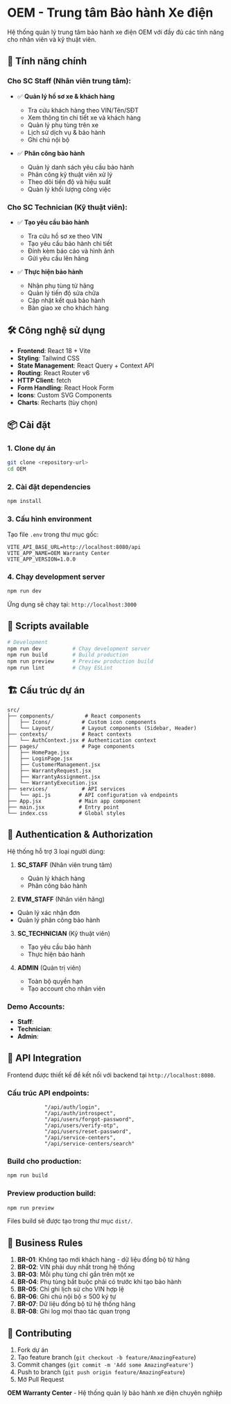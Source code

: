 # OEM - Trung tâm Bảo hành Xe điện

Hệ thống quản lý trung tâm bảo hành xe điện OEM với đầy đủ các tính năng cho nhân viên và kỹ thuật viên.

## 🚀 Tính năng chính

### Cho SC Staff (Nhân viên trung tâm):
- ✅ **Quản lý hồ sơ xe & khách hàng**
  - Tra cứu khách hàng theo VIN/Tên/SĐT
  - Xem thông tin chi tiết xe và khách hàng
  - Quản lý phụ tùng trên xe
  - Lịch sử dịch vụ & bảo hành
  - Ghi chú nội bộ

- ✅ **Phân công bảo hành**
  - Quản lý danh sách yêu cầu bảo hành
  - Phân công kỹ thuật viên xử lý
  - Theo dõi tiến độ và hiệu suất
  - Quản lý khối lượng công việc

### Cho SC Technician (Kỹ thuật viên):
- ✅ **Tạo yêu cầu bảo hành**
  - Tra cứu hồ sơ xe theo VIN
  - Tạo yêu cầu bảo hành chi tiết
  - Đính kèm báo cáo và hình ảnh
  - Gửi yêu cầu lên hãng

- ✅ **Thực hiện bảo hành**
  - Nhận phụ tùng từ hãng
  - Quản lý tiến độ sửa chữa
  - Cập nhật kết quả bảo hành
  - Bàn giao xe cho khách hàng

## 🛠️ Công nghệ sử dụng

- **Frontend**: React 18 + Vite
- **Styling**: Tailwind CSS
- **State Management**: React Query + Context API
- **Routing**: React Router v6
- **HTTP Client**: fetch
- **Form Handling**: React Hook Form
- **Icons**: Custom SVG Components
- **Charts**: Recharts (tùy chọn)

## 📦 Cài đặt

### 1. Clone dự án
```bash
git clone <repository-url>
cd OEM
```

### 2. Cài đặt dependencies
```bash
npm install
```

### 3. Cấu hình environment
Tạo file `.env` trong thư mục gốc:
```env
VITE_API_BASE_URL=http://localhost:8080/api
VITE_APP_NAME=OEM Warranty Center
VITE_APP_VERSION=1.0.0
```

### 4. Chạy development server
```bash
npm run dev
```

Ứng dụng sẽ chạy tại: `http://localhost:3000`

## 🔧 Scripts available

```bash
# Development
npm run dev          # Chạy development server
npm run build        # Build production
npm run preview      # Preview production build
npm run lint         # Chạy ESLint
```

## 🏗️ Cấu trúc dự án

```
src/
├── components/          # React components
│   ├── Icons/          # Custom icon components
│   └── Layout/         # Layout components (Sidebar, Header)
├── contexts/           # React contexts
│   └── AuthContext.jsx # Authentication context
├── pages/              # Page components
│   ├── HomePage.jsx
│   ├── LoginPage.jsx
│   ├── CustomerManagement.jsx
│   ├── WarrantyRequest.jsx
│   ├── WarrantyAssignment.jsx
│   └── WarrantyExecution.jsx
├── services/           # API services
│   └── api.js         # API configuration và endpoints
├── App.jsx            # Main app component
├── main.jsx           # Entry point
└── index.css          # Global styles
```

## 🔐 Authentication & Authorization

Hệ thống hỗ trợ 3 loại người dùng:

1. **SC_STAFF** (Nhân viên trung tâm)
   - Quản lý khách hàng
   - Phân công bảo hành

2.  **EVM_STAFF** (Nhân viên hãng)
   - Quản lý xác nhận đơn
   - Quản lý phân công bảo hành

3. **SC_TECHNICIAN** (Kỹ thuật viên)
   - Tạo yêu cầu bảo hành
   - Thực hiện bảo hành

4. **ADMIN** (Quản trị viên)
   - Toàn bộ quyền hạn
   - Tạo account cho nhân viên

### Demo Accounts:
- **Staff**:
- **Technician**: 
- **Admin**: 

## 🔌 API Integration

Frontend được thiết kế để kết nối với backend tại `http://localhost:8080`. 

### Cấu trúc API endpoints:
```
            "/api/auth/login",
            "/api/auth/introspect",
            "/api/users/forgot-password",
            "/api/users/verify-otp",
            "/api/users/reset-password",
            "/api/service-centers",
            "/api/service-centers/search"
```

### Build cho production:
```bash
npm run build
```

### Preview production build:
```bash
npm run preview
```

Files build sẽ được tạo trong thư mục `dist/`.

## 📄 Business Rules

1. **BR-01**: Không tạo mới khách hàng - dữ liệu đồng bộ từ hãng
2. **BR-02**: VIN phải duy nhất trong hệ thống  
3. **BR-03**: Mỗi phụ tùng chỉ gắn trên một xe
4. **BR-04**: Phụ tùng bắt buộc phải có trước khi tạo bảo hành
5. **BR-05**: Chỉ ghi lịch sử cho VIN hợp lệ
6. **BR-06**: Ghi chú nội bộ ≤ 500 ký tự
7. **BR-07**: Dữ liệu đồng bộ từ hệ thống hãng
8. **BR-08**: Ghi log mọi thao tác quan trọng

## 🤝 Contributing

1. Fork dự án
2. Tạo feature branch (`git checkout -b feature/AmazingFeature`)
3. Commit changes (`git commit -m 'Add some AmazingFeature'`)
4. Push to branch (`git push origin feature/AmazingFeature`)
5. Mở Pull Request

**OEM Warranty Center** - Hệ thống quản lý bảo hành xe điện chuyên nghiệp